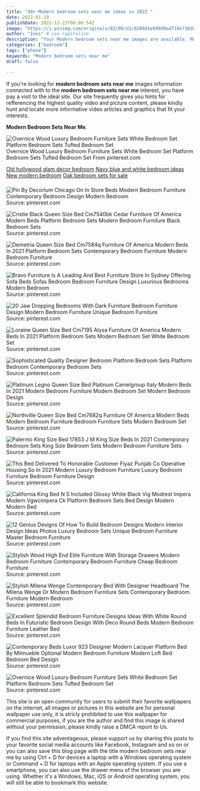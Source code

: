 ```yaml
---
title: "48+ Modern bedroom sets near me ideas in 2022 "
date: 2022-01-19
publishDate: 2022-12-23T06:06:54Z
image: "https://i.pinimg.com/originals/82/08/d1/8208d1e699d0ad718e736d89e219b679.jpg"
author: "Ines" # use capitalize
description: "Your Modern bedroom sets near me images are available. Modern bedroom sets near me are a topic that is being searched for and liked by netizens today. You can Download the Modern bedroom sets near me files here. Find and Download all free images."
categories: ["bedroom"]
tags: ["phone"]
keywords: "Modern bedroom sets near me"
draft: false

---
```


If you're looking for **modern bedroom sets near me** images information connected with to the **modern bedroom sets near me** interest, you have pay a visit to the ideal  site.  Our site frequently  gives you  hints  for refferencing  the highest  quality video and picture  content, please kindly hunt and locate more informative video articles and graphics  that fit your interests.

**Modern Bedroom Sets Near Me**. 

![Overnice Wood Luxury Bedroom Furniture Sets White Bedroom Set Platform Bedroom Sets Tufted Bedroom Set](https://i.pinimg.com/originals/82/08/d1/8208d1e699d0ad718e736d89e219b679.jpg "Overnice Wood Luxury Bedroom Furniture Sets White Bedroom Set Platform Bedroom Sets Tufted Bedroom Set")
Overnice Wood Luxury Bedroom Furniture Sets White Bedroom Set Platform Bedroom Sets Tufted Bedroom Set From pinterest.com

[Old hollywood glam decor bedroom](/old-hollywood-glam-decor-bedroom/)
[Navy blue and white bedroom ideas](/navy-blue-and-white-bedroom-ideas/)
[New modern bedroom](/new-modern-bedroom/)
[Oak bedroom sets for sale](/oak-bedroom-sets-for-sale/)



### 

 


![Pin By Decorium Chicago On In Store Beds Modern Bedroom Furniture Contemporary Bedroom Design Modern Bedroom](https://i.pinimg.com/originals/86/b6/d6/86b6d68370cf379bb8329226cfd2f4c2.jpg "Pin By Decorium Chicago On In Store Beds Modern Bedroom Furniture Contemporary Bedroom Design Modern Bedroom")
Source: pinterest.com

 

![Cristie Black Queen Size Bed Cm7540bk Cedar Furniture Of America Modern Beds Platform Bedroom Sets Modern Bedroom Furniture Black Bedroom Sets](https://i.pinimg.com/originals/03/81/ef/0381ef5fce283c1dfb50a3a4db5c2c12.png "Cristie Black Queen Size Bed Cm7540bk Cedar Furniture Of America Modern Beds Platform Bedroom Sets Modern Bedroom Furniture Black Bedroom Sets")
Source: pinterest.com

 

![Demetria Queen Size Bed Cm7584q Furniture Of America Modern Beds In 2021 Platform Bedroom Sets Contemporary Bedroom Furniture Modern Bedroom Furniture](https://i.pinimg.com/564x/2d/52/4a/2d524a3109640c2fe8c1deb1a73469a2.jpg "Demetria Queen Size Bed Cm7584q Furniture Of America Modern Beds In 2021 Platform Bedroom Sets Contemporary Bedroom Furniture Modern Bedroom Furniture")
Source: pinterest.com

 

![Bravo Furniture Is A Leading And Best Furniture Store In Sydney Offering Sofa Beds Sofas Bedroom Bedroom Furniture Design Luxurious Bedrooms Modern Bedroom](https://i.pinimg.com/originals/2f/68/7c/2f687c8a6b19a9aa643673601e79bfbd.jpg "Bravo Furniture Is A Leading And Best Furniture Store In Sydney Offering Sofa Beds Sofas Bedroom Bedroom Furniture Design Luxurious Bedrooms Modern Bedroom")
Source: pinterest.com

 

![20 Jaw Dropping Bedrooms With Dark Furniture Bedroom Furniture Design Modern Bedroom Furniture Unique Bedroom Furniture](https://i.pinimg.com/originals/c7/a7/97/c7a7973295900cd07c641039b4b44b0c.jpg "20 Jaw Dropping Bedrooms With Dark Furniture Bedroom Furniture Design Modern Bedroom Furniture Unique Bedroom Furniture")
Source: pinterest.com

 

![Loraine Queen Size Bed Cm7195 Alysa Furniture Of America Modern Beds In 2021 Platform Bedroom Sets Modern Bedroom Set White Bedroom Set](https://i.pinimg.com/564x/c6/9c/74/c69c74b27f04282e186a6a7a85b4f9ec.jpg "Loraine Queen Size Bed Cm7195 Alysa Furniture Of America Modern Beds In 2021 Platform Bedroom Sets Modern Bedroom Set White Bedroom Set")
Source: pinterest.com

 

![Sophisticated Quality Designer Bedroom Platform Bedroom Sets Platform Bedroom Contemporary Bedroom Sets](https://i.pinimg.com/originals/bb/ac/9a/bbac9a93945ad80c636d472a245dfea0.jpg "Sophisticated Quality Designer Bedroom Platform Bedroom Sets Platform Bedroom Contemporary Bedroom Sets")
Source: pinterest.com

 

![Platinum Legno Queen Size Bed Platinum Camelgroup Italy Modern Beds In 2021 Modern Bedroom Furniture Modern Bedroom Set Modern Bedroom Design](https://i.pinimg.com/originals/d3/b5/cc/d3b5cc6316c26fdf4ac2c49efa693bbd.jpg "Platinum Legno Queen Size Bed Platinum Camelgroup Italy Modern Beds In 2021 Modern Bedroom Furniture Modern Bedroom Set Modern Bedroom Design")
Source: pinterest.com

 

![Northville Queen Size Bed Cm7682q Furniture Of America Modern Beds Modern Bedroom Furniture Bedroom Furniture Sets Modern Bedroom Set](https://i.pinimg.com/564x/bb/62/81/bb6281fab3fa07e475f81b12e07751d8.jpg "Northville Queen Size Bed Cm7682q Furniture Of America Modern Beds Modern Bedroom Furniture Bedroom Furniture Sets Modern Bedroom Set")
Source: pinterest.com

 

![Palermo King Size Bed 17853 J M King Size Beds In 2021 Contemporary Bedroom Sets King Size Bedroom Sets Modern Bedroom Furniture Sets](https://i.pinimg.com/originals/1a/e0/39/1ae0398748c7cafa69af3d3b045e8c2d.jpg "Palermo King Size Bed 17853 J M King Size Beds In 2021 Contemporary Bedroom Sets King Size Bedroom Sets Modern Bedroom Furniture Sets")
Source: pinterest.com

 

![This Bed Delivered To Honorable Customer Fiyaz Punjab Co Operative Housing So In 2021 Modern Luxury Bedroom Furniture Luxury Bedroom Furniture Bedroom Furniture Design](https://i.pinimg.com/564x/2b/64/76/2b6476dff58457b6a7b74654e4a9e456.jpg "This Bed Delivered To Honorable Customer Fiyaz Punjab Co Operative Housing So In 2021 Modern Luxury Bedroom Furniture Luxury Bedroom Furniture Bedroom Furniture Design")
Source: pinterest.com

 

![California King Bed N S Included Glossy White Black Vig Modrest Impera Modern Vgwcimpera Ck Platform Bedroom Sets Bed Design Modern Modern Bed](https://i.pinimg.com/736x/04/ea/53/04ea539ab42e5e1defc51b8cfabb364f.jpg "California King Bed N S Included Glossy White Black Vig Modrest Impera Modern Vgwcimpera Ck Platform Bedroom Sets Bed Design Modern Modern Bed")
Source: pinterest.com

 

![12 Genius Designs Of How To Build Bedroom Designs Modern Interior Design Ideas Photos Luxury Bedroom Sets Unique Bedroom Furniture Master Bedroom Furniture](https://i.pinimg.com/originals/81/94/3d/81943d2fc5e6b043923eeae0942f6bc6.jpg "12 Genius Designs Of How To Build Bedroom Designs Modern Interior Design Ideas Photos Luxury Bedroom Sets Unique Bedroom Furniture Master Bedroom Furniture")
Source: pinterest.com

 

![Stylish Wood High End Elite Furniture With Storage Drawers Modern Bedroom Furniture Contemporary Bedroom Furniture Cheap Bedroom Furniture](https://i.pinimg.com/736x/85/0a/bf/850abfebde029c90a96f3ca4dec21106--zen-bedrooms-modern-bedrooms.jpg "Stylish Wood High End Elite Furniture With Storage Drawers Modern Bedroom Furniture Contemporary Bedroom Furniture Cheap Bedroom Furniture")
Source: pinterest.com

 

![Stylish Milena Wenge Contemporary Bed With Designer Headboard The Milena Wenge Or Modern Bedroom Furniture Sets Contemporary Bedroom Furniture Modern Bedroom](https://i.pinimg.com/736x/16/4f/74/164f747a4511a64b89983d2a55c42db7--modern-bedroom-furniture-sets-modern-bedrooms.jpg "Stylish Milena Wenge Contemporary Bed With Designer Headboard The Milena Wenge Or Modern Bedroom Furniture Sets Contemporary Bedroom Furniture Modern Bedroom")
Source: pinterest.com

 

![Excellent Splendid Bedroom Furniture Designs Ideas With White Round Beds In Futuristic Bedroom Design With Deco Round Beds Modern Bedroom Furniture Leather Bed](https://i.pinimg.com/originals/a5/2b/f0/a52bf0b9d2a5d94655d6dc34b5d238a8.jpg "Excellent Splendid Bedroom Furniture Designs Ideas With White Round Beds In Futuristic Bedroom Design With Deco Round Beds Modern Bedroom Furniture Leather Bed")
Source: pinterest.com

 

![Contemporary Beds Luxor 923 Designer Modern Lacquer Platform Bed By Milmueble Optional Modern Bedroom Furniture Modern Loft Bed Bedroom Bed Design](https://i.pinimg.com/originals/7a/dc/e9/7adce994acd64217cb3455df121c2b64.jpg "Contemporary Beds Luxor 923 Designer Modern Lacquer Platform Bed By Milmueble Optional Modern Bedroom Furniture Modern Loft Bed Bedroom Bed Design")
Source: pinterest.com

 

![Overnice Wood Luxury Bedroom Furniture Sets White Bedroom Set Platform Bedroom Sets Tufted Bedroom Set](https://i.pinimg.com/originals/82/08/d1/8208d1e699d0ad718e736d89e219b679.jpg "Overnice Wood Luxury Bedroom Furniture Sets White Bedroom Set Platform Bedroom Sets Tufted Bedroom Set")
Source: pinterest.com

 

This site is an open community for users to submit their favorite wallpapers on the internet, all images or pictures in this website are for personal wallpaper use only, it is stricly prohibited to use this wallpaper for commercial purposes, if you are the author and find this image is shared without your permission, please kindly raise a DMCA report to Us.

If you find this site adventageous, please support us by sharing this posts to your favorite social media accounts like Facebook, Instagram and so on or you can also save this blog page with the title modern bedroom sets near me by using Ctrl + D for devices a laptop with a Windows operating system or Command + D for laptops with an Apple operating system. If you use a smartphone, you can also use the drawer menu of the browser you are using. Whether it's a Windows, Mac, iOS or Android operating system, you will still be able to bookmark this website.
